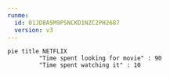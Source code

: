 ```yaml
---
runme:
  id: 01JD8A5M9PSNCKD1NZC2PH2687
  version: v3
---
```


```mermaid {"id":"01JD8A5QGSH0DF3K2A58V9TCN1","transform":false}
pie title NETFLIX
         "Time spent looking for movie" : 90
         "Time spent watching it" : 10

```